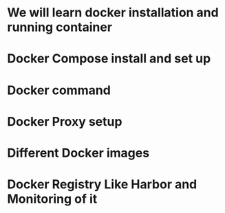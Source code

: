 # We will learn docker installation and running container 
# Docker Compose install and set up 
# Docker command 
# Docker Proxy setup 
# Different Docker images
# Docker Registry Like Harbor and Monitoring of it 
